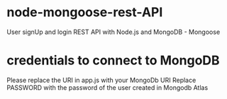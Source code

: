 # node-mongoose-rest-API
User signUp and login REST API with Node.js and MongoDB - Mongoose

# credentials to connect to MongoDB
Please replace the URI in app.js with your MongoDb URI
Replace PASSWORD with the password of the user created in Mongodb Atlas
